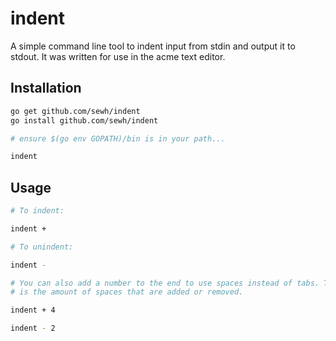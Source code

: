 indent
======

A simple command line tool to indent input from stdin and output it to stdout. It was written for use in the acme text editor.

## Installation

```bash
go get github.com/sewh/indent
go install github.com/sewh/indent

# ensure $(go env GOPATH)/bin is in your path...

indent
```

## Usage

```bash
# To indent:

indent +

# To unindent:

indent -

# You can also add a number to the end to use spaces instead of tabs. The number you provide
# is the amount of spaces that are added or removed.

indent + 4

indent - 2
```

